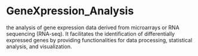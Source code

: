 # GeneXpression_Analysis
the analysis of gene expression data derived from microarrays or RNA sequencing (RNA-seq). It facilitates the identification of differentially expressed genes by providing functionalities for data processing, statistical analysis, and visualization. 
